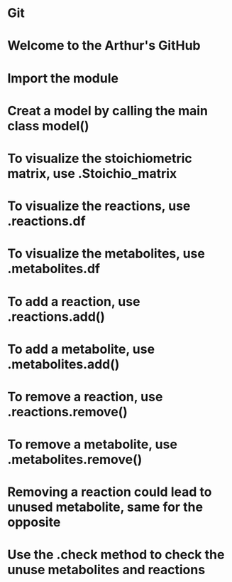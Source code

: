 # Git

# Welcome to the Arthur's GitHub

# Import the module

# Creat a model by calling the main class model()

# To visualize the stoichiometric matrix, use .Stoichio_matrix
# To visualize the reactions, use .reactions.df
# To visualize the metabolites, use .metabolites.df

# To add a reaction, use .reactions.add()
# To add a metabolite, use .metabolites.add()

# To remove a reaction, use .reactions.remove()
# To remove a metabolite, use .metabolites.remove()

# Removing a reaction could lead to unused metabolite, same for the opposite
# Use the .check method to check the unuse metabolites and reactions